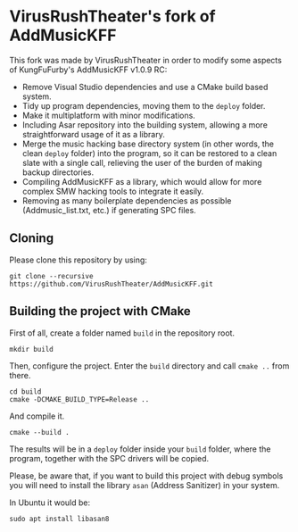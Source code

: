 # VirusRushTheater's fork of AddMusicKFF

This fork was made by VirusRushTheater in order to modify some aspects of
KungFuFurby's AddMusicKFF v1.0.9 RC:

* Remove Visual Studio dependencies and use a CMake build based system.
* Tidy up program dependencies, moving them to the `deploy` folder.
* Make it multiplatform with minor modifications.
* Including Asar repository into the building system, allowing a more straightforward usage of it as a library.
* Merge the music hacking base directory system (in other words, the clean `deploy` folder) into the program, so it can be restored to a clean slate with a single call, relieving the user of the burden of making backup directories.
* Compiling AddMusicKFF as a library, which would allow for more complex SMW hacking tools to integrate it easily.
* Removing as many boilerplate dependencies as possible (Addmusic_list.txt, etc.) if generating SPC files.

## Cloning ##

Please clone this repository by using:

```
git clone --recursive https://github.com/VirusRushTheater/AddMusicKFF.git
```

## Building the project with CMake ##

First of all, create a folder named `build` in the repository root.

```
mkdir build
```

Then, configure the project. Enter the `build` directory and call `cmake ..`
from there.

```
cd build
cmake -DCMAKE_BUILD_TYPE=Release ..
```

And compile it.
```
cmake --build .
```

The results will be in a `deploy` folder inside your `build` folder, where the
program, together with the SPC drivers will be copied.

Please, be aware that, if you want to build this project with debug symbols you
will need to install the library `asan` (Address Sanitizer) in your system.

In Ubuntu it would be:

```
sudo apt install libasan8
```